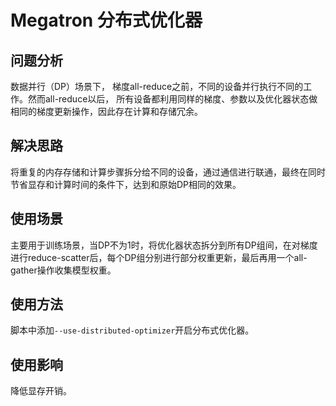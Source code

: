 # Megatron 分布式优化器
## 问题分析
数据并行（DP）场景下， 梯度all-reduce之前，不同的设备并行执行不同的工作。然而all-reduce以后， 所有设备都利用同样的梯度、参数以及优化器状态做相同的梯度更新操作，因此存在计算和存储冗余。

## 解决思路
将重复的内存存储和计算步骤拆分给不同的设备，通过通信进行联通，最终在同时节省显存和计算时间的条件下，达到和原始DP相同的效果。

## 使用场景
主要用于训练场景，当DP不为1时，将优化器状态拆分到所有DP组间，在对梯度进行reduce-scatter后，每个DP组分别进行部分权重更新，最后再用一个all-gather操作收集模型权重。

## 使用方法
脚本中添加`--use-distributed-optimizer`开启分布式优化器。

## 使用影响
降低显存开销。
